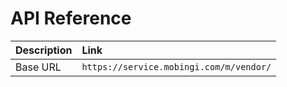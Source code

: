 # API Reference

| Description | Link |
| :--- | :--- |
| Base URL | `https://service.mobingi.com/m/vendor/` |

